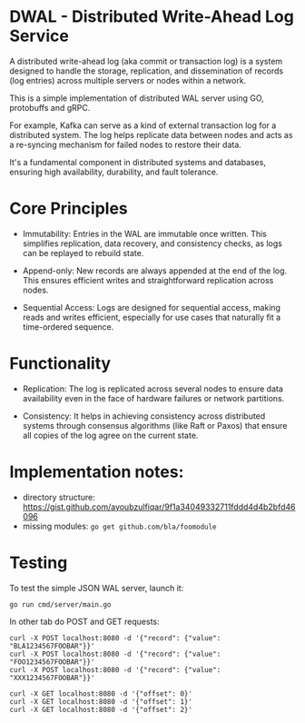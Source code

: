 DWAL - Distributed Write-Ahead Log Service
==========================================

A distributed write-ahead log (aka commit or transaction log) is a system designed to handle the storage, replication, and dissemination of records (log entries) across multiple servers or nodes within a network.

This is a simple implementation of distributed WAL server using GO, protobuffs and gRPC.

For example, Kafka can serve as a kind of external transaction log for a distributed system. The log helps replicate data between nodes and acts as a re-syncing mechanism for failed nodes to restore their data.

It's a fundamental component in distributed systems and databases, ensuring high availability, durability, and fault tolerance.

# Core Principles

* Immutability: Entries in the WAL are immutable once written. This simplifies replication, data recovery, and consistency checks, as logs can be replayed to rebuild state.

* Append-only: New records are always appended at the end of the log. This ensures efficient writes and straightforward replication across nodes.

* Sequential Access: Logs are designed for sequential access, making reads and writes efficient, especially for use cases that naturally fit a time-ordered sequence.

# Functionality

* Replication: The log is replicated across several nodes to ensure data availability even in the face of hardware failures or network partitions.

* Consistency: It helps in achieving consistency across distributed systems through consensus algorithms (like Raft or Paxos) that ensure all copies of the log agree on the current state.

# Implementation notes:
* directory structure: https://gist.github.com/ayoubzulfiqar/9f1a34049332711fddd4d4b2bfd46096
* missing modules: `go get github.com/bla/foomodule`

# Testing
To test the simple JSON WAL server, launch it: 
```
go run cmd/server/main.go
```

In other tab do POST and GET requests:
```
curl -X POST localhost:8080 -d '{"record": {"value": "BLA1234567FOOBAR"}}'
curl -X POST localhost:8080 -d '{"record": {"value": "FOO1234567FOOBAR"}}'
curl -X POST localhost:8080 -d '{"record": {"value": "XXX1234567FOOBAR"}}'

curl -X GET localhost:8080 -d '{"offset": 0}'
curl -X GET localhost:8080 -d '{"offset": 1}'
curl -X GET localhost:8080 -d '{"offset": 2}'
```